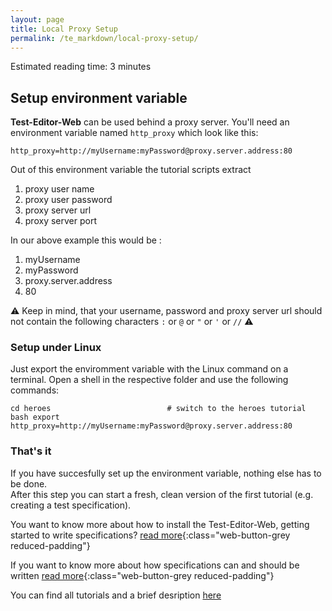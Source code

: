 ```yaml
---
layout: page
title: Local Proxy Setup
permalink: /te_markdown/local-proxy-setup/
---
```


Estimated reading time: 3 minutes


## Setup environment variable
**Test-Editor-Web** can be used behind a proxy server. You'll need an environment variable named `http_proxy` which look like this:

```
http_proxy=http://myUsername:myPassword@proxy.server.address:80
```

Out of this environment variable the tutorial scripts extract
1. proxy user name
2. proxy user password
3. proxy server url
4. proxy server port

In our above example this would be :
1. myUsername
2. myPassword
3. proxy.server.address
4. 80

:warning: Keep in mind, that your username, password and proxy server url should not contain the following characters
`:` or  `@` or `"` or `'` or `//` :warning:


### Setup under Linux
Just export the enviromment variable with the Linux command on a terminal.
Open a shell in the respective folder and use the following commands:

```
cd heroes                          # switch to the heroes tutorial
bash export http_proxy=http://myUsername:myPassword@proxy.server.address:80 
```

### That's it 
If you have succesfully set up the environment variable, nothing else has to be done.   
After this step you can start a fresh, clean version of the first tutorial (e.g. creating a test specification).

You want to know more about how to install the Test-Editor-Web, getting started to write specifications? [read more](/te_markdown/local-setup){:class="web-button-grey reduced-padding"}

If you want to know more about how specifications can and should be written [read more](/te_markdown/test-specifications){:class="web-button-grey reduced-padding"}

You can find all tutorials and a brief desription [here](https://github.com/test-editor/tutorials )
